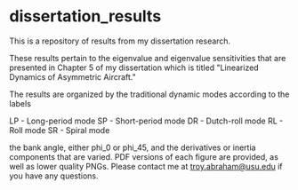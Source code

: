 # dissertation_results
This is a repository of results from my dissertation research.

These results pertain to the eigenvalue and eigenvalue sensitivities that are presented in Chapter 5 of my dissertation which is titled "Linearized Dynamics of Asymmetric Aircraft."

The results are organized by the traditional dynamic modes according to the labels

LP - Long-period mode
SP - Short-period mode
DR - Dutch-roll mode
RL - Roll mode
SR - Spiral mode

the bank angle, either phi_0 or phi_45, and the derivatives or inertia components that are varied. PDF versions of each figure are provided, as well as lower quality PNGs. Please contact me at troy.abraham@usu.edu if you have any questions.